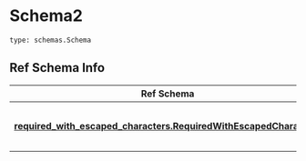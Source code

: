 # Schema2
```
type: schemas.Schema
```

## Ref Schema Info
Ref Schema | Input Type | Output Type
---------- | ---------- | -----------
[**required_with_escaped_characters.RequiredWithEscapedCharacters**](../../../../../../../components/schema/required_with_escaped_characters.md) | [required_with_escaped_characters.RequiredWithEscapedCharactersDictInput](../../../../../../../components/schema/required_with_escaped_characters.md#requiredwithescapedcharactersdictinput), [required_with_escaped_characters.RequiredWithEscapedCharactersDict](../../../../../../../components/schema/required_with_escaped_characters.md#requiredwithescapedcharactersdict), str, datetime.date, datetime.datetime, uuid.UUID, int, float, bool, None, list, tuple, bytes, io.FileIO, io.BufferedReader | [required_with_escaped_characters.RequiredWithEscapedCharactersDict](../../../../../../../components/schema/required_with_escaped_characters.md#requiredwithescapedcharactersdict), str, float, int, bool, None, tuple, bytes, io.FileIO
